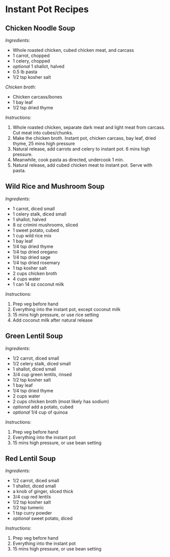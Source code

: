 # Instant Pot Recipes

## Chicken Noodle Soup
*Ingredients:*
- Whole roasted chicken, cubed chicken meat, and carcass
- 1 carrot, chopped
- 1 celery, chopped
- *optional* 1 shallot, halved
- 0.5 lb pasta
- 1/2 tsp kosher salt

*Chicken broth:*
- Chicken carcass/bones
- 1 bay leaf
- 1/2 tsp dried thyme

*Instructions:*
1. Whole roasted chicken, separate dark meat and light meat from carcass.  Cut meat into cubes/chunks.
2. Make the chicken broth.  Instant pot, chicken carcass, bay leaf, dried thyme, 25 mins high pressure
3. Natural release, add carrots and celery to instant pot.  6 mins high pressure.
4. Meanwhile, cook pasta as directed, undercook 1 min.
5. Natural release, add cubed chicken meat to instant pot.  Serve with pasta. 


## Wild Rice and Mushroom Soup
*Ingredients:*
- 1 carrot, diced small
- 1 celery stalk, diced small
- 1 shallot, halved
- 8 oz crimini mushrooms, sliced
- 1 sweet potato, cubed
- 1 cup wild rice mix
- 1 bay leaf
- 1/4 tsp dried thyme
- 1/4 tsp dried oregano
- 1/4 tsp dried sage
- 1/4 tsp dried rosemary
- 1 tsp kosher salt
- 2 cups chicken broth
- 4 cups water
- 1 can 14 oz coconut milk

*Instructions:*
1. Prep veg before hand  
2. Everything into the instant pot, except coconut milk  
3. 15 mins high pressure, or use rice setting  
4. Add coconut milk after natural release


## Green Lentil Soup
*Ingredients:*
- 1/2 carrot, diced small
- 1/2 celery stalk, diced small
- 1 shallot, diced small
- 3/4 cup green lentils, rinsed
- 1/2 tsp kosher salt
- 1 bay leaf
- 1/4 tsp dried thyme
- 2 cups water 
- 2 cups chicken broth (most likely has sodium)
- *optional* add a potato, cubed
- *optional* 1/4 cup of quinoa

*Instructions:*
1. Prep veg before hand  
2. Everything into the instant pot  
3. 15 mins high pressure, or use bean setting  


## Red Lentil Soup
*Ingredients:*
- 1/2 carrot, diced small
- 1 shallot, diced small
- a knob of ginger, sliced thick
- 3/4 cup red lentils
- 1/2 tsp kosher salt
- 1/2 tsp tumeric
- 1 tsp curry powder
- *optional* sweet potato, diced

*Instructions:*
1. Prep veg before hand  
2. Everything into the instant pot  
3. 15 mins high pressure, or use bean setting  